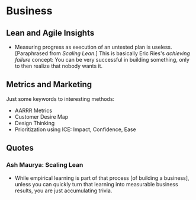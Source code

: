 # Business

## Lean and Agile Insights

* Measuring progress as execution of an untested plan is useless.
  [Paraphrased from _Scaling Lean_.]
  This is basically Eric Ries's _achieving failure_ concept:
  You can be very successful in building something, only to then realize that nobody wants it.

## Metrics and Marketing

Just some keywords to interesting methods:

* AARRR Metrics
* Customer Desire Map
* Design Thinking
* Prioritization using ICE: Impact, Confidence, Ease

## Quotes

### Ash Maurya: Scaling Lean

* While empirical learning is part of that process [of building a business], unless you can quickly turn that learning into measurable business results, you are just accumulating trivia.
